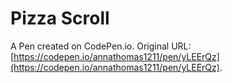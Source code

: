 # Pizza Scroll

A Pen created on CodePen.io. Original URL: [https://codepen.io/annathomas1211/pen/yLEErQz](https://codepen.io/annathomas1211/pen/yLEErQz).

